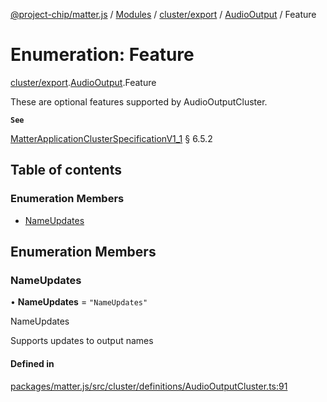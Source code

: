 [@project-chip/matter.js](../README.md) / [Modules](../modules.md) / [cluster/export](../modules/cluster_export.md) / [AudioOutput](../modules/cluster_export.AudioOutput.md) / Feature

# Enumeration: Feature

[cluster/export](../modules/cluster_export.md).[AudioOutput](../modules/cluster_export.AudioOutput.md).Feature

These are optional features supported by AudioOutputCluster.

**`See`**

[MatterApplicationClusterSpecificationV1_1](../interfaces/spec_export.MatterApplicationClusterSpecificationV1_1.md) § 6.5.2

## Table of contents

### Enumeration Members

- [NameUpdates](cluster_export.AudioOutput.Feature.md#nameupdates)

## Enumeration Members

### NameUpdates

• **NameUpdates** = ``"NameUpdates"``

NameUpdates

Supports updates to output names

#### Defined in

[packages/matter.js/src/cluster/definitions/AudioOutputCluster.ts:91](https://github.com/project-chip/matter.js/blob/e87b236f/packages/matter.js/src/cluster/definitions/AudioOutputCluster.ts#L91)
